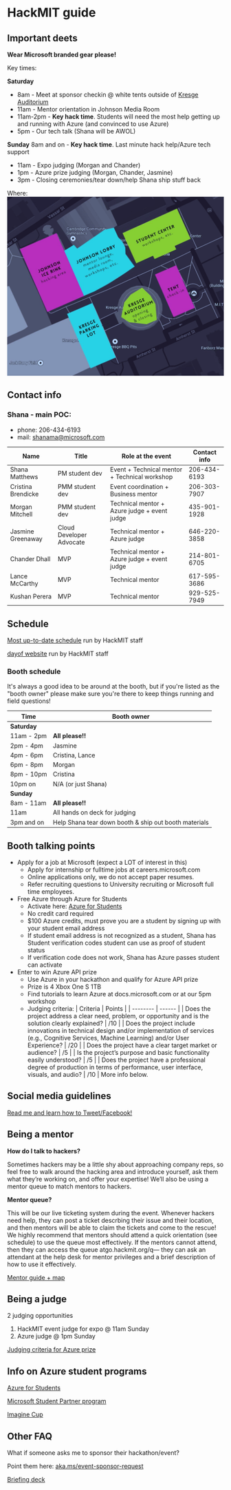 # HackMIT guide

## Important deets
**Wear Microsoft branded gear please!** 

Key times:

**Saturday**
- 8am - Meet at sponsor checkin @ white tents outside of [Kresge Auditorium](https://www.google.com/maps/place/Kresge+Auditorium/@42.3577976,-71.1011636,15z/data=!4m8!1m2!2m1!1skresge+auditorium!3m4!1s0x89e37a007a8bbfe5:0x1571262b039a43bd!8m2!3d42.3581353!4d-71.0950313)
- 11am - Mentor orientation in Johnson Media Room
- 11am-2pm - **Key hack time**. Students will need the most help getting up and running with Azure (and convinced to use Azure)
- 5pm - Our tech talk (Shana will be AWOL)

**Sunday**
 8am and on - **Key hack time**. Last minute hack help/Azure tech support
- 11am - Expo judging (Morgan and Chander)
- 1pm - Azure prize judging (Morgan, Chander, Jasmine)
- 3pm - Closing ceremonies/tear down/help Shana ship stuff back

Where:
![](mitmap.png)
 

## Contact info
### Shana - main POC: 
- phone: 206-434-6193
- mail: shanama@microsoft.com

| Name               | Title                    |  Role at the event                            | Contact info |
| ------------------ | ------------------------ | --------------------------------------------- | ------------ |
| Shana Matthews     | PM student dev           | Event + Technical mentor + Technical workshop | 206-434-6193 |
| Cristina Brendicke | PMM student dev          | Event coordination + Business mentor          | 206-303-7907 |
| Morgan Mitchell    | PMM student dev          | Technical mentor + Azure judge + event judge  | 435-901-1928 |
| Jasmine Greenaway  | Cloud Developer Advocate | Technical mentor + Azure judge                | 646-220-3858 |
| Chander Dhall      | MVP                      | Technical mentor + Azure judge + event judge  | 214-801-6705 |
| Lance McCarthy     | MVP                      | Technical mentor                              | 617-595-3686 |
| Kushan Perera      | MVP                      | Technical mentor                              | 929-525-7949 |




## Schedule
[Most up-to-date schedule](http://go.hackmit.org/sponsor-schedule) run by HackMIT staff

[dayof website](http://go.hackmit.org/dayof) run by HackMIT staff

### Booth schedule
It's always a good idea to be around at the booth, but if you're listed as the "booth owner" please make sure you're there to keep things running and field questions!

| Time               | Booth owner                                           | 
| ------------------ | ----------------------------------------------------- |
| **Saturday**       |                                                       |
| 11am - 2pm         | **All please!!**                                      |
| 2pm - 4pm          | Jasmine                                               |
| 4pm - 6pm          | Cristina, Lance                                       |
| 6pm - 8pm          | Morgan                                                |
| 8pm - 10pm         | Cristina                                              |
| 10pm on            | N/A (or just Shana)                                   |
| **Sunday**         |                                                       |
| 8am - 11am         | **All please!!**                                      |
| 11am               | All hands on deck for judging                         |
| 3pm and on         | Help Shana tear down booth & ship out booth materials |  

## Booth talking points
- Apply for a job at Microsoft (expect a LOT of interest in this)
   - Apply for internship or fulltime jobs at careers.microsoft.com
   - Online applications only, we do not accept paper resumes.
   - Refer recruiting questions to University recruiting or Microsoft full time employees.
- Free Azure through Azure for Students
   - Activate here: [Azure for Students](https://aka.ms/a4s)
   - No credit card required
   - $100 Azure credits, must prove you are a student by signing up with your student email address
   - If student email address is not recognized as a student, Shana has Student verification codes student can use as proof of student status
   - If verification code does not work, Shana has Azure passes student can activate
- Enter to win Azure API prize
   - Use Azure in your hackathon and qualify for Azure API prize
   - Prize is 4 Xbox One S 1TB
   - Find tutorials to learn Azure at docs.microsoft.com or at our 5pm workshop
   - Judging criteria:
     | Criteria | Points |
     | -------- | ------ |
     | Does the project address a clear need, problem, or opportunity and is the solution clearly explained? | /10 |
     | Does the project include innovations in technical design and/or implementation of services (e.g., Cognitive Services, Machine Learning) and/or User Experience? | /20 |
     | Does the project have a clear target market or audience? | /5 |
     | Is the project’s purpose and basic functionality easily understood? | /5 |
     | Does the project have a professional degree of production in terms of performance, user interface, visuals, and audio? | /10 |
     More info below.


## Social media guidelines
[Read me and learn how to Tweet/Facebook!](../socialguidance.pdf)

## Being a mentor
**How do I talk to hackers?​** 

Sometimes hackers may be a little shy about approaching company reps, so feel free to walk around the hacking area and introduce yourself, ask them what they’re working on, and offer your expertise! We’ll also be using a mentor queue to match mentors to hackers.

**Mentor queue?**​ ​

This will be our live ticketing system during the event. Whenever hackers need help, they can post a ticket descrbing their issue and their location, and then mentors will be able to claim the tickets and come to the rescue! We highly recommend that mentors should attend a quick orientation (see schedule) to use the queue most effectively. If the mentors cannot attend, then they can access the queue at ​go.hackmit.org/q​— they can ask an attendant at the help desk for mentor privileges and a brief description of how to use it effectively.


[Mentor guide + map](hackmit_mentorguide.pdf)

## Being a judge
2 judging opportunities
1. HackMIT event judge for expo @ 11am Sunday
1. Azure judge @ 1pm Sunday

[Judging criteria for Azure prize](../hackjudging.png)



## Info on Azure student programs
[Azure for Students](https://aka.ms/a4s)

[Microsoft Student Partner program](https://imagine.microsoft.com/en-us/msp)

[Imagine Cup](https://imaginecup.microsoft.com/en-us/Events?id=0)

## Other FAQ
What if someone asks me to sponsor their hackathon/event?

Point them here: [aka.ms/event-sponsor-request](https://aka.ms/event-sponsor-request)

[Briefing deck](hackmit_briefingdeck.pdf)

